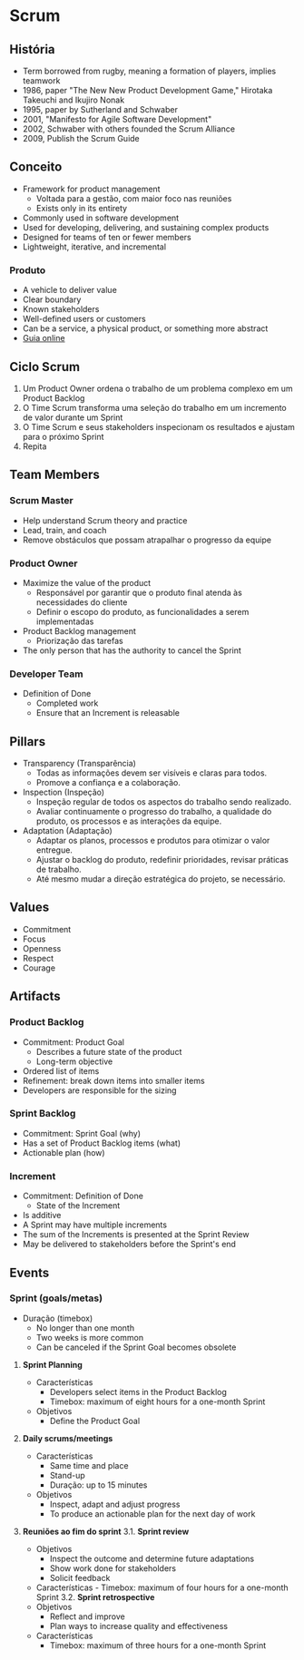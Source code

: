 # Scrum

## História

- Term borrowed from rugby, meaning a formation of players, implies teamwork
- 1986, paper "The New New Product Development Game," Hirotaka Takeuchi and Ikujiro Nonak
- 1995, paper by Sutherland and Schwaber
- 2001, "Manifesto for Agile Software Development"
- 2002, Schwaber with others founded the Scrum Alliance
- 2009, Publish the Scrum Guide

## Conceito

- Framework for product management
  - Voltada para a gestão, com maior foco nas reuniões
  - Exists only in its entirety
- Commonly used in software development
- Used for developing, delivering, and sustaining complex products
- Designed for teams of ten or fewer members
- Lightweight, iterative, and incremental

### Produto

- A vehicle to deliver value
- Clear boundary
- Known stakeholders
- Well-defined users or customers
- Can be a service, a physical product, or something more abstract
- [Guia online](https://scrumguides.org/scrum-guide.html)

## Ciclo Scrum

1. Um Product Owner ordena o trabalho de um problema complexo em um Product Backlog
2. O Time Scrum transforma uma seleção do trabalho em um incremento de valor durante um Sprint
3. O Time Scrum e seus stakeholders inspecionam os resultados e ajustam para o próximo Sprint
4. Repita

## Team Members

### Scrum Master

- Help understand Scrum theory and practice
- Lead, train, and coach
- Remove obstáculos que possam atrapalhar o progresso da equipe

### Product Owner

- Maximize the value of the product
  - Responsável por garantir que o produto final atenda às necessidades do cliente
  - Definir o escopo do produto, as funcionalidades a serem implementadas
- Product Backlog management
  - Priorização das tarefas
- The only person that has the authority to cancel the Sprint

### Developer Team

- Definition of Done
  - Completed work
  - Ensure that an Increment is releasable

## Pillars

- Transparency (Transparência)
  - Todas as informações devem ser visíveis e claras para todos.
  - Promove a confiança e a colaboração.
- Inspection (Inspeção)
  - Inspeção regular de todos os aspectos do trabalho sendo realizado.
  - Avaliar continuamente o progresso do trabalho, a qualidade do produto, os processos e as interações da equipe.
- Adaptation (Adaptação)
  - Adaptar os planos, processos e produtos para otimizar o valor entregue.
  - Ajustar o backlog do produto, redefinir prioridades, revisar práticas de trabalho.
  - Até mesmo mudar a direção estratégica do projeto, se necessário.

## Values

- Commitment
- Focus
- Openness
- Respect
- Courage

## Artifacts

### Product Backlog

- Commitment: Product Goal
  - Describes a future state of the product
  - Long-term objective
- Ordered list of items
- Refinement: break down items into smaller items
- Developers are responsible for the sizing

### Sprint Backlog

- Commitment: Sprint Goal (why)
- Has a set of Product Backlog items (what)
- Actionable plan (how)

### Increment

- Commitment: Definition of Done
  - State of the Increment
- Is additive
- A Sprint may have multiple increments
- The sum of the Increments is presented at the Sprint Review
- May be delivered to stakeholders before the Sprint's end

## Events

### Sprint (goals/metas)

- Duração (timebox)
  - No longer than one month
  - Two weeks is more common
  - Can be canceled if the Sprint Goal becomes obsolete

1. **Sprint Planning**

   - Características
     - Developers select items in the Product Backlog
     - Timebox: maximum of eight hours for a one-month Sprint
   - Objetivos
     - Define the Product Goal

2. **Daily scrums/meetings**

   - Características
     - Same time and place
     - Stand-up
     - Duração: up to 15 minutes
   - Objetivos
     - Inspect, adapt and adjust progress
     - To produce an actionable plan for the next day of work

3. **Reuniões ao fim do sprint**
   3.1. **Sprint review**
   - Objetivos
     - Inspect the outcome and determine future adaptations
     - Show work done for stakeholders
     - Solicit feedback
   - Características - Timebox: maximum of four hours for a one-month Sprint
     3.2. **Sprint retrospective**
   - Objetivos
     - Reflect and improve
     - Plan ways to increase quality and effectiveness
   - Características
     - Timebox: maximum of three hours for a one-month Sprint
